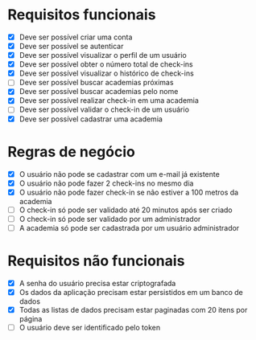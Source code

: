 # Requisitos funcionais

- [x] Deve ser possível criar uma conta
- [x] Deve ser possível se autenticar
- [x] Deve ser possível visualizar o perfil de um usuário
- [x] Deve ser possível obter o número total de check-ins
- [x] Deve ser possível visualizar o histórico de check-ins
- [ ] Deve ser possível buscar academias próximas
- [x] Deve ser possível buscar academias pelo nome
- [x] Deve ser possível realizar check-in em uma academia
- [ ] Deve ser possível validar o check-in de um usuário
- [x] Deve ser possível cadastrar uma academia

# Regras de negócio

- [x] O usuário não pode se cadastrar com um e-mail já existente
- [x] O usuário não pode fazer 2 check-ins no mesmo dia
- [x] O usuário não pode fazer check-in se não estiver a 100 metros da academia
- [ ] O check-in só pode ser validado até 20 minutos após ser criado
- [ ] O check-in só pode ser validado por um administrador
- [ ] A academia só pode ser cadastrada por um usuário administrador

# Requisitos não funcionais

- [x] A senha do usuário precisa estar criptografada
- [x] Os dados da aplicação precisam estar persistidos em um banco de dados
- [x] Todas as listas de dados precisam estar paginadas com 20 itens por página
- [ ] O usuário deve ser identificado pelo token
